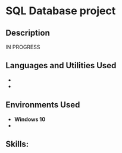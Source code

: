 <h1>SQL Database project </h1>

<h2>Description</h2>
IN PROGRESS
<br />


<h2>Languages and Utilities Used</h2>

- <b></b> 
- <b></b>

<h2>Environments Used</h2>

- <b>Windows 10</b>
- <b></b>

<h2>Skills:</h2>     
